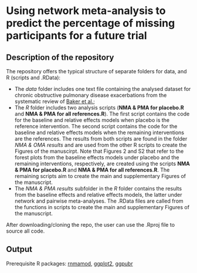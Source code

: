 # Using network meta-analysis to predict the percentage of missing participants for a future trial


## Description of the repository

The repository offers the typical structure of separate folders for data, and R (scripts and .RData):
* The _data_ folder includes one text file containing the analysed dataset for chronic obstructive pulmonary disease exacerbations from the systematic review of [Baker et al.](https://pubmed.ncbi.nlm.nih.gov/19637942/);
* The _R_ folder includes two analysis scripts (__NMA & PMA for placebo.R__ and __NMA & PMA for all references.R__). The first script contains the code for the baseline and relative effects models when placebo is the reference intervention. The second script contains the code for the baseline and relative effects models when the remaining interventions are the references. The results from both scripts are found in the folder _NMA & OMA results_ and are used from the other R scripts to create the Figures of the manuscirpt. Note that Figures 2 and S2 that refer to the forest plots from the baseline effects models under placebo and the remaining interventions, respectively, are created using the scripts __NMA & PMA for placebo.R__ and __NMA & PMA for all references.R__. The remaining scripts aim to create the main and supplementary Figures of the manuscript.
* The _NMA & PMA results_ subfolder in the _R_ folder contains the results from the baseline effects and relative effects models, the latter under network and pairwise meta-analyses. The .RData files are called from the functions in scripts to create the main and supplementary Figures of the manuscript.<br>

After downloading/cloning the repo, the user can use the .Rproj file to source all code.

## Output 

Prerequisite R packages: [rnmamod](https://CRAN.R-project.org/package=rnmamod), [ggplot2](https://cran.r-project.org/web/packages/ggplot2/index.html), [ggpubr](https://CRAN.R-project.org/package=ggpubr)
